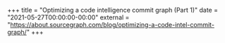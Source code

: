 +++
title = "Optimizing a code intelligence commit graph (Part 1)"
date = "2021-05-27T00:00:00-00:00"
external = "https://about.sourcegraph.com/blog/optimizing-a-code-intel-commit-graph/"
+++
